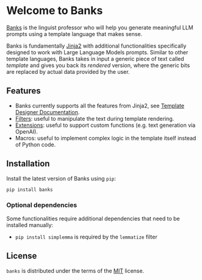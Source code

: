 # Welcome to Banks

[Banks](https://en.wikipedia.org/wiki/Arrival_(film)) is the linguist professor who will help you generate meaningful
LLM prompts using a template language that makes sense.

Banks is fundamentally [Jinja2](https://jinja.palletsprojects.com/en/3.1.x/intro/) with additional functionalities
specifically designed to work with Large Language Models prompts. Similar to other template languages, Banks takes
in input a generic piece of text called _template_ and gives you back its _rendered_ version, where the generic bits
are replaced by actual data provided by the user.

## Features

* Banks currently supports all the features from Jinja2, see [Template Designer Documentation](https://jinja.palletsprojects.com/en/3.1.x/templates/#jinja-filters.truncate).
* [Filters](filters.md): useful to manipulate the text during template rendering.
* [Extensions](extensions.md): useful to support custom functions (e.g. text generation via OpenAI).
* Macros: useful to implement complex logic in the template itself instead of Python code.

## Installation

Install the latest version of Banks using `pip`:

```sh
pip install banks
```

### Optional dependencies

Some functionalities require additional dependencies that need to be installed manually:

- `pip install simplemma` is required by the `lemmatize` filter

## License

`banks` is distributed under the terms of the [MIT](https://spdx.org/licenses/MIT.html) license.
